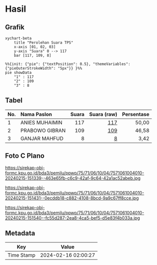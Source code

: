 # Hasil

## Grafik

```mermaid
xychart-beta
    title "Perolehan Suara TPS"
    x-axis [01, 02, 03]
    y-axis "Suara" 0 --> 117
    bar [117, 109, 8]
```

```mermaid
%%{init: {"pie": {"textPosition": 0.5}, "themeVariables": {"pieOuterStrokeWidth": "5px"}} }%%
pie showData
    "1" : 117
    "2" : 109
    "3" : 8
```

## Tabel

| No. | Nama Paslon    | Suara | Suara (raw) | Persentase |
|:--- |:-------------- | -----:| -----------:| ----------:|
| 1   | ANIES MUHAIMIN | 117   | [117][p-1]  | 50,00      |
| 2   | PRABOWO GIBRAN | 109   | [109][p-2]  | 46,58      |
| 3   | GANJAR MAHFUD  | 8     | [8][p-3]    | 3,42       |


[p-1]: https://github.com/gigit-pemilu/pemilu-2024-75-gorontalo/blob/main/pilpres/hitung-suara/sub/75-gorontalo/sub/71-kota-gorontalo/sub/06-kota-tengah/sub/1004-pulubala/sub/010-tps/sub/paslon-1.txt
[p-2]: https://github.com/gigit-pemilu/pemilu-2024-75-gorontalo/blob/main/pilpres/hitung-suara/sub/75-gorontalo/sub/71-kota-gorontalo/sub/06-kota-tengah/sub/1004-pulubala/sub/010-tps/sub/paslon-2.txt
[p-3]: https://github.com/gigit-pemilu/pemilu-2024-75-gorontalo/blob/main/pilpres/hitung-suara/sub/75-gorontalo/sub/71-kota-gorontalo/sub/06-kota-tengah/sub/1004-pulubala/sub/010-tps/sub/paslon-3.txt

## Foto C Plano

https://sirekap-obj-formc.kpu.go.id/bda3/pemilu/ppwp/75/71/06/10/04/7571061004010-20240215-151339--463e65fb-c6c9-42af-9c64-42a1ac52abeb.jpg

https://sirekap-obj-formc.kpu.go.id/bda3/pemilu/ppwp/75/71/06/10/04/7571061004010-20240215-151431--0ecddb18-c882-4108-8bcd-9a9c67ff8cce.jpg

https://sirekap-obj-formc.kpu.go.id/bda3/pemilu/ppwp/75/71/06/10/04/7571061004010-20240215-151540--fc55d287-2ea8-4ca5-bef5-d5e83f4b033a.jpg


## Metadata

| Key        | Value               |
| ---------- | ------------------- |
| Time Stamp | 2024-02-16 02:00:27 |



